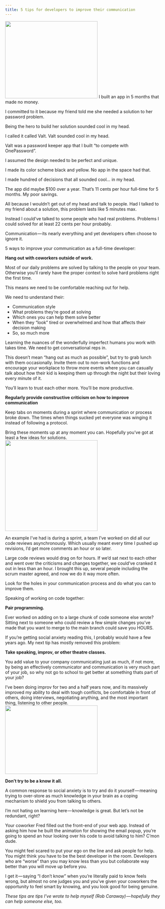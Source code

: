 ```yaml
---
title: 5 tips for developers to improve their communication
---
```

<img class="size-medium wp-image-25 alignleft" src="http://robcaraway.com/blog/wp-content/uploads/2018/05/cartoon-1300895_1920-300x250.jpg" alt="" width="300" height="250" />
I built an app in 5 months that made no money.

I committed to it because my friend told me she needed a solution to her password problem.

Being the hero to build her solution sounded cool in my head.

I called it called Valt. Valt sounded cool in my head.

Valt was a password keeper app that I built “to compete with OnePassword”.

I assumed the design needed to be perfect and unique.

I made its color scheme black and yellow. No app in the space had that.

I made hundred of decisions that all sounded cool… in my head.

The app did maybe $100 over a year. That’s 11 cents per hour full-time for 5 months. My poor savings.

All because I wouldn’t get out of my head and talk to people. Had I talked to my friend about a solution, this problem lasts like 5 minutes max.

Instead I could’ve talked to some people who had real problems. Problems I could solved for at least 22 cents per hour probably.

Communication — its nearly everything and yet developers often choose to ignore it.

5 ways to improve your communication as a full-time developer:

**Hang out with coworkers outside of work.**

Most of our daily problems are solved by talking to the people on your team. Otherwise you’ll rarely have the proper context to solve hard problems right the first time.

This means we need to be comfortable reaching out for help.

We need to understand their:

 - Communication style
 - What problems they’re good at solving
 - Which ones you can help them solve better
 - When they “look” tired or overwhelmed and how that affects their decision making
 - So, so much more

Learning the nuances of the wonderfully imperfect humans you work with takes time. We need to get conversational reps in.

This doesn’t mean “hang out as much as possible”, but try to grab lunch with them occasionally. Invite them out to non-work functions and encourage your workplace to throw more events where you can casually talk about how their kid is keeping them up through the night but their loving every minute of it.

You’ll learn to trust each other more. You’ll be more productive.

**Regularly provide constructive criticism on how to improve communication**

Keep tabs on moments during a sprint where communication or process broke down. The times when things sucked yet everyone was winging it instead of following a protocol.

Bring these moments up at any moment you can. Hopefully you’ve got at least a few ideas for solutions.
<img class="size-medium wp-image-26 alignleft" src="http://robcaraway.com/blog/wp-content/uploads/2018/05/people-3245739_1280-300x294.png" alt="" width="300" height="294" />

An example I’ve had is during a sprint, a team I’ve worked on did all our code reviews asynchronously. Which usually meant every time I pushed up revisions, I’d get more comments an hour or so later.

Large code reviews would drag on for hours. If we’d sat next to each other and went over the criticisms and changes together, we could’ve cranked it out in less than an hour. I brought this up, several people including the scrum master agreed, and now we do it way more often.

Look for the holes in your communication process and do what you can to improve them.

Speaking of working on code together:

**Pair programming.**

Ever worked on adding on to a large chunk of code someone else wrote? Sitting next to someone who could review a few simple changes you’ve made that you want to merge to the main branch could save you HOURS.

If you’re getting social anxiety reading this, I probably would have a few years ago. My next tip has mostly removed this problem:

**Take speaking, improv, or other theatre classes.**

You add value to your company communicating just as much, if not more, by being an effectively communicator and communication is very much part of your job, so why not go to school to get better at something thats part of your job?

I’ve been doing improv for two and a half years now, and its massively improved my ability to deal with tough conflicts, be comfortable in front of others, doing interviews, negotiating anything, and the most important thing, listening to other people.
<img class="size-medium wp-image-27 alignright" src="http://robcaraway.com/blog/wp-content/uploads/2018/05/theatermasken-2091135_1920-300x222.png" alt="" width="300" height="222" />

**Don’t try to be a know it all.**

A common response to social anxiety is to try and do it yourself — meaning trying to over-store as much knowledge in your brain as a coping mechanism to shield you from talking to others.

I’m not hating on learning here — knowledge is great. But let’s not be redundant, right?

Your coworker Fred filled out the front-end of your web app. Instead of asking him how he built the animation for showing the email popup, you’re going to spend an hour looking over his code to avoid talking to him? C’mon dude.

You might feel scared to put your ego on the line and ask people for help. You might think you have to be the best developer in the room. Developers who are “worse” than you may know less than you but collaborate way better than you will move up before you.

I get it — saying “I don’t know” when you’re literally paid to know feels wrong, but almost no one judges you and you’ve given your coworkers the opportunity to feel smart by knowing, and you look good for being genuine.

*These tips are tips I’ve wrote to help myself (Rob Caraway) — hopefully they can help someone else, too.*